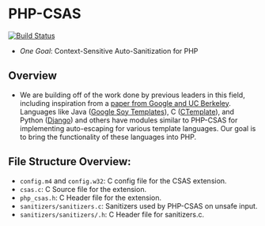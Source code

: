 # PHP-CSAS
[![Build Status](https://travis-ci.org/php-csas/php-csas.svg?branch=master)](https://travis-ci.org/php-csas/php-csas)

- *One Goal*: Context-Sensitive Auto-Sanitization for PHP

## Overview
- We are building off of the work done by previous leaders in this field, including inspiration from a [paper from Google and UC Berkeley](http://webblaze.cs.berkeley.edu/papers/csas-ccs11.pdf). Languages like Java ([Google Soy Templates](https://developers.google.com/closure/templates/docs/security#autoescaping)), C ([CTemplate](https://htmlpreview.github.io/?https://raw.githubusercontent.com/OlafvdSpek/ctemplate/master/doc/auto_escape.html)), and Python ([Django](https://docs.djangoproject.com/en/dev/ref/templates/builtins/#autoescape)) and others have modules similar to PHP-CSAS for implementing auto-escaping for various template languages. Our goal is to bring the functionality of these languages into PHP. 



## File Structure Overview:
- `config.m4` and `config.w32`: C config file for the CSAS extension.
- `csas.c`: C Source file for the extension.
- `php_csas.h`: C Header file for the extension.
- `sanitizers/sanitizers.c`: Sanitizers used by PHP-CSAS on unsafe input.
- `sanitizers/sanitizers/.h`: C Header file for sanitizers.c.
